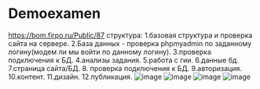 # Demoexamen
https://bom.firpo.ru/Public/87
структура:
1.базовая структура и проверка сайта на сервере.
2.База данных - проверка phpmyadmin по заданному логину(модем ли мы войти по данному логину).
3.проверка подключения к БД.
4.анализы задания.
5.работа с гии.
6.данные бд.
7.страница сайта/БД.
8. проверка подключения к БД.
9.авторизация.
10.контент.
11.дизайн.
12.публикация.
![image](https://github.com/user-attachments/assets/1273ad09-b7d7-4c7e-a5b4-0b6a0684915e)
![image](https://github.com/user-attachments/assets/a91224de-8cf2-4ec5-bdd6-3afb6c4cd09f)
![image](https://github.com/user-attachments/assets/0a5dffde-bfaa-4558-a4f9-fc1a555d3b16)
![image](https://github.com/user-attachments/assets/028efd94-3cf6-43e1-8966-bcd9c535a619)

